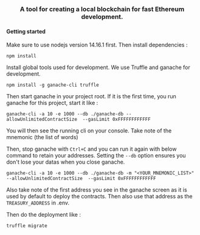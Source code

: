 <h3 align="center">
  A tool for creating a local blockchain for fast Ethereum development.
</h3>

#### Getting started

Make sure to use nodejs version 14.16.1 first. 
Then install dependencies : 

```console
npm install
```

Install global tools used for development. We use Truffle and ganache for development.

```console
npm install -g ganache-cli truffle
```

Then start ganache in your project root. If it is the first time, you run ganache for this project, start it like : 

```console
ganache-cli -a 10 -e 1000 --db ./ganache-db --allowUnlimitedContractSize  --gasLimit 0xFFFFFFFFFFFF
```

You will then see the running cli on your console. Take note of the mnemonic (the list of words)

Then, stop ganache with `Ctrl+C` and you can run it again with below command to retain your addresses. Setting the `--db` option ensures you don't lose your datas when you close ganache.

```console
ganache-cli -a 10 -e 1000 --db ./ganache-db -m "<YOUR_MNEMONIC_LIST>" --allowUnlimitedContractSize  --gasLimit 0xFFFFFFFFFFFF
```

Also take note of the first address you see in the ganache screen as it is used by default to deploy the contracts. Then also use that address as the `TREASURY_ADDRESS` in .env.

Then do the deployment like : 

```console
truffle migrate
```



